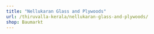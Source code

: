```yaml
---
title: "Nellukaran Glass and Plywoods"
url: /thiruvalla-kerala/nellukaran-glass-and-plywoods/
shop: Baumarkt
---
```

